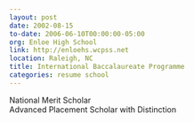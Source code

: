 ```yaml
---
layout: post
date: 2002-08-15
to-date: 2006-06-10T00:00:00-05:00
org: Enloe High School
link: http://enloehs.wcpss.net
location: Raleigh, NC
title: International Baccalaureate Programme
categories: resume school
---
```


National Merit Scholar  
Advanced Placement Scholar with Distinction
